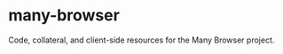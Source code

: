 many-browser
============

Code, collateral, and client-side resources for the Many Browser project. 
